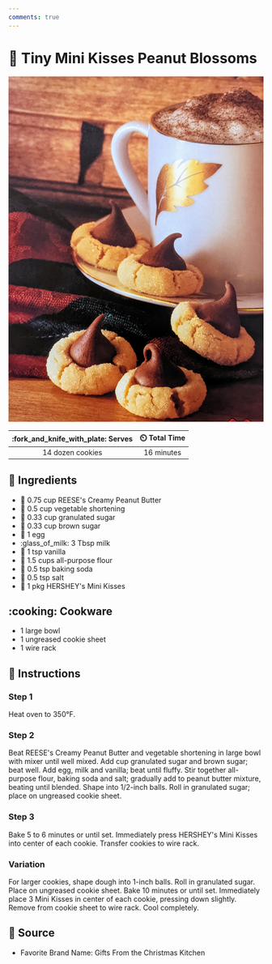 ```yaml
---
comments: true
---
```

# :chocolate_bar: Tiny Mini Kisses Peanut Blossoms

![Tiny Mini Kisses Peanut Blossoms](../assets/images/tiny-mini-kisses-peanut-blossoms.jpg)

| :fork_and_knife_with_plate: Serves | :timer_clock: Total Time |
|:----------------------------------:|:-----------------------: |
| 14 dozen cookies | 16 minutes |

## :salt: Ingredients

- :peanuts: 0.75 cup REESE's Creamy Peanut Butter
- :carrot: 0.5 cup vegetable shortening
- :candy: 0.33 cup granulated sugar
- :maple_leaf: 0.33 cup brown sugar
- :egg: 1 egg
- :glass_of_milk: 3 Tbsp milk
- :icecream: 1 tsp vanilla
- :ear_of_rice: 1.5 cups all-purpose flour
- :rice: 0.5 tsp baking soda
- :salt: 0.5 tsp salt
- :chocolate_bar: 1 pkg HERSHEY's Mini Kisses

## :cooking: Cookware

- 1 large bowl
- 1 ungreased cookie sheet
- 1 wire rack

## :pencil: Instructions

### Step 1

Heat oven to 350°F.

### Step 2

Beat REESE's Creamy Peanut Butter and vegetable shortening in large bowl with mixer until well mixed. Add cup granulated
sugar and brown sugar; beat well. Add egg, milk and vanilla; beat until fluffy. Stir together all-purpose flour, baking
soda and salt; gradually add to peanut butter mixture, beating until blended. Shape into 1/2-inch balls. Roll in
granulated sugar; place on ungreased cookie sheet.

### Step 3

Bake 5 to 6 minutes or until set. Immediately press HERSHEY's Mini Kisses into center of each cookie. Transfer cookies
to wire rack.

### Variation

For larger cookies, shape dough into 1-inch balls. Roll in granulated sugar. Place on ungreased cookie sheet.
Bake 10 minutes or until set. Immediately place 3 Mini Kisses in center of each cookie, pressing down slightly. Remove
from cookie sheet to wire rack. Cool completely.

## :link: Source

- Favorite Brand Name: Gifts From the Christmas Kitchen
